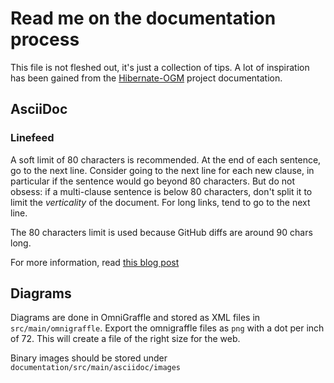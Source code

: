 # Read me on the documentation process

This file is not fleshed out, it's just a collection of tips.
A lot of inspiration has been gained from the 
[Hibernate-OGM](https://github.com/hibernate/hibernate-ogm/tree/master/hibernate-ogm-documentation) 
project documentation.

## AsciiDoc

### Linefeed

A soft limit of 80 characters is recommended.
At the end of each sentence, go to the next line.
Consider going to the next line for each new clause,
in particular if the sentence would go beyond 80 characters.
But do not obsess: if a multi-clause sentence is below 80 characters,
don't split it to limit the _verticality_ of the document.
For long links, tend to go to the next line.

The 80 characters limit is used because GitHub diffs are around 90 chars long.

For more information, read
[this blog post](http://emmanuelbernard.com/blog/2013/08/08/one-line-per-idea/)

## Diagrams

Diagrams are done in OmniGraffle and stored as XML files in `src/main/omnigraffle`.
Export the omnigraffle files as `png` with a dot per inch of 72. This will create
a file of the right size for the web.

Binary images should be stored under `documentation/src/main/asciidoc/images`

